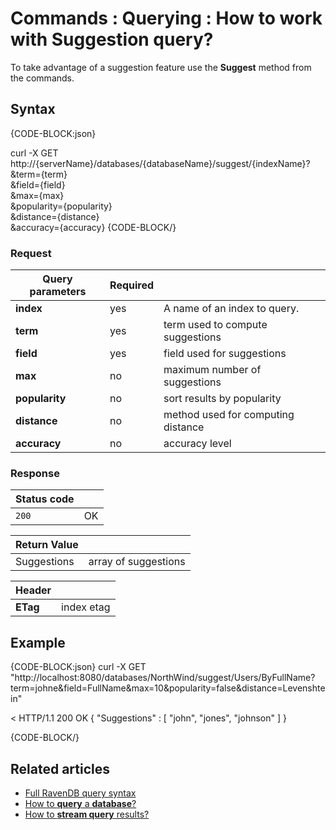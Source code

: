 # Commands : Querying : How to work with Suggestion query?

To take advantage of a suggestion feature use the **Suggest** method from the commands.

## Syntax


{CODE-BLOCK:json}

  curl -X GET http://{serverName}/databases/{databaseName}/suggest/{indexName}? \
	&term={term} \
	&field={field} \
	&max={max} \
	&popularity={popularity} \
	&distance={distance} \
	&accuracy={accuracy}
{CODE-BLOCK/}

### Request

| Query parameters | Required | |
| ------------- | -- | ---- |
| **index** | yes | A name of an index to query. |
| **term** | yes | term used to compute suggestions |
| **field** | yes | field used for suggestions |
| **max** | no | maximum number of suggestions |
| **popularity** | no | sort results by popularity |
| **distance** | no | method used for computing distance |
| **accuracy** | no | accuracy level |

### Response

| Status code | |
| ----------- | - |
| `200` | OK |

| Return Value | |
| ------------- | ------------- |
| Suggestions | array of suggestions |

| Header | |
| -------- | - |
| **ETag** | index etag |

## Example

{CODE-BLOCK:json}
curl -X GET "http://localhost:8080/databases/NorthWind/suggest/Users/ByFullName?term=johne&field=FullName&max=10&popularity=false&distance=Levenshtein" 

< HTTP/1.1 200 OK
{ "Suggestions" : [ "john", "jones", "johnson" ] }

{CODE-BLOCK/}

## Related articles

- [Full RavenDB query syntax](../../../indexes/querying/full-query-syntax)   
- [How to **query** a **database**?](../../../client-api/commands/querying/how-to-query-a-database)   
- [How to **stream query** results?](../../../client-api/commands/querying/how-to-stream-query-results)   